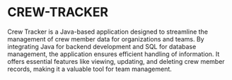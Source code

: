 # CREW-TRACKER
Crew Tracker is a Java-based application designed to streamline the management of crew member data for organizations and teams. By integrating Java for backend development and SQL for database management, the application ensures efficient handling of information. It offers essential features like viewing, updating, and deleting crew member records, making it a valuable tool for team management.
